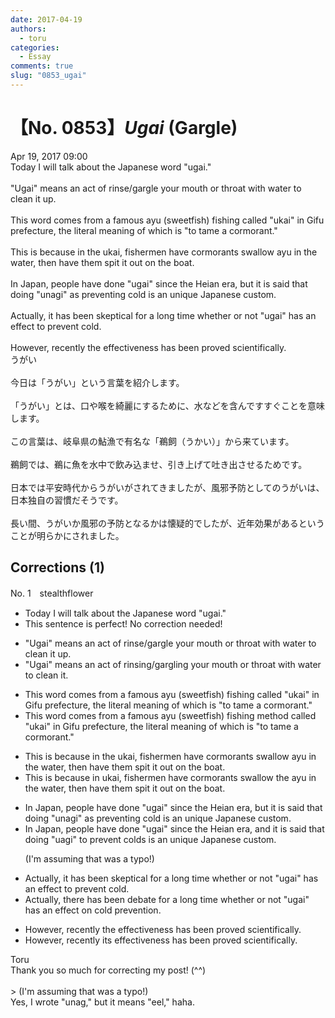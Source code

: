 ```yaml
---
date: 2017-04-19
authors:
  - toru
categories:
  - Essay
comments: true
slug: "0853_ugai"
---
```


# 【No. 0853】<strong><em>Ugai</strong></em> (Gargle)
<div class="date">Apr 19, 2017 09:00</div>
<div id="post"><div id="body_show_ori">
Today I will talk about the Japanese word "ugai."<br/><br/>"Ugai" means an act of rinse/gargle your mouth or throat with water to clean it up.<br/><br/>This word comes from a famous ayu (sweetfish) fishing called "ukai" in Gifu prefecture, the literal meaning of which is "to tame a cormorant."<br/><br/>This is because in the ukai, fishermen have cormorants swallow ayu in the water, then have them spit it out on the boat.<br/><br/>In Japan, people have done "ugai" since the Heian era, but it is said that doing "unagi" as preventing cold is an unique Japanese custom.<br/><br/>Actually, it has been skeptical for a long time whether or not "ugai" has an effect to prevent cold.<br/><br/>However, recently the effectiveness has been proved scientifically.
</div></div>

<!-- more -->

<div id="post_ja"><div id="body_show_mo">
うがい<br/><br/>今日は「うがい」という言葉を紹介します。<br/><br/>「うがい」とは、口や喉を綺麗にするために、水などを含んですすぐことを意味します。<br/><br/>この言葉は、岐阜県の鮎漁で有名な「鵜飼（うかい）」から来ています。<br/><br/>鵜飼では、鵜に魚を水中で飲み込ませ、引き上げて吐き出させるためです。<br/><br/>日本では平安時代からうがいがされてきましたが、風邪予防としてのうがいは、日本独自の習慣だそうです。<br/><br/>長い間、うがいか風邪の予防となるかは懐疑的でしたが、近年効果があるということが明らかにされました。
</div></div>

## Corrections (1)
<div id="block"><div class="first_name"> No. 1　<span class="just_name">stealthflower</span></div><div id="block2">
<ul class="correction_field">
<li class="incorrect">Today I will talk about the Japanese word "ugai."</li>
<li class="corrected perfect">This sentence is perfect! No correction needed!</li>
</ul>
<ul class="correction_field">
<li class="incorrect">"Ugai" means an act of rinse/gargle your mouth or throat with water to clean it up.</li>
<li class="corrected correct">
"Ugai" means an act of rinsing/gargling your mouth or throat with water to clean it.
</li>
</ul>
<ul class="correction_field">
<li class="incorrect">This word comes from a famous ayu (sweetfish) fishing called "ukai" in Gifu prefecture, the literal meaning of which is "to tame a cormorant."</li>
<li class="corrected correct">
This word comes from a famous ayu (sweetfish) fishing method called "ukai" in Gifu prefecture, the literal meaning of which is "to tame a cormorant."
</li>
</ul>
<ul class="correction_field">
<li class="incorrect">This is because in the ukai, fishermen have cormorants swallow ayu in the water, then have them spit it out on the boat.</li>
<li class="corrected correct">
This is because in ukai, fishermen have cormorants swallow the ayu in the water, then have them spit it out on the boat.
</li>
</ul>
<ul class="correction_field">
<li class="incorrect">In Japan, people have done "ugai" since the Heian era, but it is said that doing "unagi" as preventing cold is an unique Japanese custom.</li>
<li class="corrected correct">
In Japan, people have done "ugai" since the Heian era, and it is said that doing "uagi" to prevent colds is an unique Japanese custom.
<p class="correction_comment">(I'm assuming that was a typo!)</p>
</li>
</ul>
<ul class="correction_field">
<li class="incorrect">Actually, it has been skeptical for a long time whether or not "ugai" has an effect to prevent cold.</li>
<li class="corrected correct">
Actually, there has been debate for a long time whether or not "ugai" has an effect on cold prevention.
</li>
</ul>
<ul class="correction_field">
<li class="incorrect">However, recently the effectiveness has been proved scientifically.</li>
<li class="corrected correct">
However, recently its effectiveness has been proved scientifically.
</li>
</ul>
</div><div class="name"><span class="just_name">Toru</span><br>
Thank you so much for correcting my post! (^^)<br/><br/>&gt; (I'm assuming that was a typo!)<br/>Yes, I wrote "unag," but it means "eel," haha.
</div>
</div>
